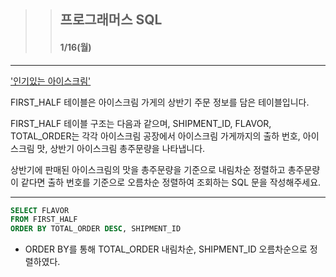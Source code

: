 >> ## 프로그래머스 SQL 
>> #### 1/16(월) 

***


['인기있는 아이스크림'](https://school.programmers.co.kr/learn/courses/30/lessons/133024)

FIRST_HALF 테이블은 아이스크림 가게의 상반기 주문 정보를 담은 테이블입니다.

FIRST_HALF 테이블 구조는 다음과 같으며, SHIPMENT_ID, FLAVOR, TOTAL_ORDER는 각각 아이스크림 공장에서 아이스크림 가게까지의 출하 번호, 아이스크림 맛, 상반기 아이스크림 총주문량을 나타냅니다.

상반기에 판매된 아이스크림의 맛을 총주문량을 기준으로 내림차순 정렬하고 총주문량이 같다면 출하 번호를 기준으로 오름차순 정렬하여 조회하는 SQL 문을 작성해주세요.

***

```sql
SELECT FLAVOR
FROM FIRST_HALF
ORDER BY TOTAL_ORDER DESC, SHIPMENT_ID
```

- ORDER BY를 통해 TOTAL_ORDER 내림차순, SHIPMENT_ID 오름차순으로 정렬하였다.